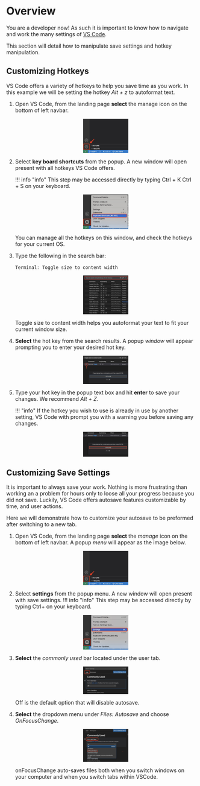 # Overview

You are a developer now! As such it is important to know how to navigate and work the many settings of [VS Code](https://code.visualstudio.com/learn). 

This section will detail how to manipulate save settings and hotkey manipulation.

## Customizing Hotkeys

VS Code offers a variety of hotkeys to help you save time as you work. In this example we will be setting the hotkey _Alt + z_ to autoformat text.

1. Open VS Code, from the landing page **select** the manage icon on the bottom of left navbar.

    <figure marksdown>
        <img src="../images/setting0.jpg" alt="VS Code side bar" style="display: block;margin-left: auto;margin-right: auto;width:30%;max-width:500px">
    </figure>

2. Select **key board shortcuts** from the popup. A new window will open present with all hotkeys VS Code offers.

    !!! info "info"
        This step may be accessed directly by typing Ctrl + K Ctrl + S on your keyboard.

    <figure markdown>
        <img src="../images/setting1.jpg" alt="VS Code side bar" style="display: block;margin-left: auto;margin-right: auto;width:30%;max-width:500px">
    </figure>

    You can manage all the hotkeys on this window, and check the hotkeys for your current OS.

3. Type the following in the search bar:

    ```{.js .annotate}
    Terminal: Toggle size to content width
    ```

    <figure markdown>
        <img src="../images/setting2.jpg" alt="VS Code side bar" style="display: block;margin-left: auto;margin-right: auto;width:30%;max-width:500px">
    </figure>

    Toggle size to content width helps you autoformat your text to fit your current window size.

4. **Select** the hot key from the search results. A popup _window_ will appear prompting you to enter your desired hot key.

    <figure markdown>
        <img src="../images/setting3.jpg" alt="VS Code side bar" style="display: block;margin-left: auto;margin-right: auto;width:30%;max-width:500px">
    </figure>

5. Type your hot key in the popup text box and hit **enter** to save your changes. We recommend _Alt + Z_.

    !!! "info"
        If the hotkey you wish to use is already in use by another setting, VS Code with prompt you with a warning you before saving any changes.

    <figure markdown>
        <img src="../images/setting4.jpg" alt="VS Code side bar" style="display: block;margin-left: auto;margin-right: auto;width:30%;max-width:500px">
    </figure>

## Customizing Save Settings

It is important to always save your work. Nothing is more frustrating than working an a problem for hours only to loose all your progress because you did not save. Luckily, VS Code offers autosave features customizable by time, and user actions.

Here we will demonstrate how to customize your autosave to be preformed after switching to a new tab.

1. Open VS Code, from the landing page **select** the _manage_ icon on the bottom of left navbar. A popup _menu_ will appear as the image below.

    <figure markdown>
        <img src="../images/setting0.jpg" alt="VS Code side bar" style="display: block;margin-left: auto;margin-right: auto;width:30%;max-width:500px">
    </figure>

2. Select **settings** from the popup menu. A new window will open present with save settings.
    !!! info "info"
        This step may be accessed directly by typing Ctrl+ on your keyboard.

    <figure markdown>
        <img src="../images/setting5.jpg" alt="VS Code side bar" style="display: block;margin-left: auto;margin-right: auto;width:30%;max-width:500px">
    </figure>

3. **Select** the _commonly used_ bar located under the user tab.

    <figure markdown>
            <img src="../images/setting6.jpg" alt="VS Code side bar" style="display: block;margin-left: auto;margin-right: auto;width:30%;max-width:500px">
    </figure>

    Off is the default option that will disable autosave.

4. **Select** the dropdown menu under _Files: Autosave_ and choose _OnFocusChange_.

    <figure markdown>
        <img src="../images/setting7.jpg" alt="VS Code side bar" style="display: block;margin-left: auto;margin-right: auto;width:30%;max-width:500px">
    </figure>
    onFocusChange auto-saves files both when you switch windows on your computer and when you switch tabs within VSCode.